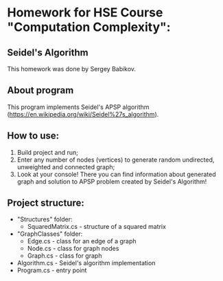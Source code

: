 # Homework for HSE Course "Computation Complexity": 
## Seidel's Algorithm
This homework was done by Sergey Babikov. 
## About program
This program implements Seidel's APSP algorithm (https://en.wikipedia.org/wiki/Seidel%27s_algorithm).
## How to use: 
1) Build project and run;
2) Enter any number of nodes (vertices) to generate random undirected, unweighted and connected graph;
3) Look at your console! There you can find information about generated graph and solution to APSP problem created by Seidel's Algorithm!
## Project structure:
- "Structures" folder:
	- SquaredMatrix.cs - structure of a squared matrix
- "GraphClasses" folder:
	- Edge.cs - class for an edge of a graph
	- Node.cs - class for graph nodes
	- Graph.cs - class for graph
- Algorithm.cs - Seidel's algorithm implementation
- Program.cs - entry point